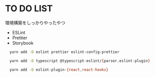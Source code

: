 # TO DO LIST

環境構築をしっかりやったやつ

- ESLint
- Prettier
- Storybook

```zsh
  yarn add -D eslint prettier eslint-config-prettier
```

```zsh
  yarn add -D typescript @typescript-eslint/{parser,eslint-plugin}
```

```zsh
  yarn add -D eslint-plugin-{react,react-hooks}
```
